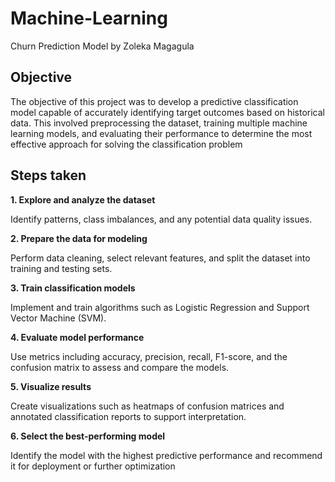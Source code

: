 # Machine-Learning
Churn Prediction Model by Zoleka Magagula

## Objective
The objective of this project was to develop a predictive classification model capable of accurately identifying target outcomes based on historical data. This involved preprocessing the dataset, training multiple machine learning models, and evaluating their performance to determine the most effective approach for solving the classification problem

## Steps taken
**1. Explore and analyze the dataset**

Identify patterns, class imbalances, and any potential data quality issues.

**2. Prepare the data for modeling**

Perform data cleaning, select relevant features, and split the dataset into training and testing sets.

**3. Train classification models**

Implement and train algorithms such as Logistic Regression and Support Vector Machine (SVM).

**4. Evaluate model performance**

Use metrics including accuracy, precision, recall, F1-score, and the confusion matrix to assess and compare the models.

**5. Visualize results**

Create visualizations such as heatmaps of confusion matrices and annotated classification reports to support interpretation.

**6. Select the best-performing model**

Identify the model with the highest predictive performance and recommend it for deployment or further optimization

